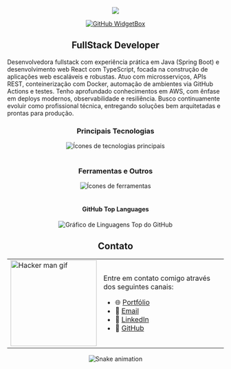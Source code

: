 <!--section header e resumo profissional-->
<div align="center">

<img src="https://mir-s3-cdn-cf.behance.net/project_modules/fs/79731568097599.5b50bca477735.jpg">

 [![GitHub WidgetBox](https://github-widgetbox.vercel.app/api/profile?username=manuzokas&data=followers,repositories,stars,commits&theme=dark)](https://github.com/manuzokas/github-widgetbox)
 </div>

<div align="center">
  <span>
   <!-- <img src="https://cdn-icons-png.flaticon.com/512/59/59118.png" alt="Ícone de estrela" width="24" height="24"> -->
    <h2>FullStack Developer</h2>
  </span>
</div>

Desenvolvedora fullstack com experiência prática em Java (Spring Boot) e desenvolvimento web React com TypeScript, focada na construção de aplicações web escaláveis e robustas. Atuo com microsserviços, APIs REST, conteinerização com Docker, automação de ambientes via GitHub Actions e testes. Tenho aprofundado conhecimentos em AWS, com ênfase em deploys modernos, observabilidade e resiliência. Busco continuamente evoluir como profissional técnica, entregando soluções bem arquitetadas e prontas para produção.

<!-- section das tecnologias, ferramentas e widget de top languages -->
<div align="center">
  <div>
    <h3>Principais Tecnologias</h3>
    <img src="https://skillicons.dev/icons?i=java,react,ts,nodejs,redux,tailwind,docker,aws,python" alt="Ícones de tecnologias principais" />
  </div>

  <br/>

  <div>
    <h3>Ferramentas e Outros</h3>
    <img src="https://skillicons.dev/icons?i=git,github,vscode,figma,postman" alt="Ícones de ferramentas" />
  </div>

  <br/>

  <div>
    <h4>GitHub Top Languages</h4>
    <img src="https://github-readme-stats.vercel.app/api/top-langs?username=manuzokas&show_icons=true&locale=en&layout=compact&theme=chartreuse-dark" alt="Gráfico de Linguagens Top do GitHub" />
  </div>

</div>

<!-- contact section -->
<div align="center">
 <h2>Contato</h2>
<table>
  <tr>
    <td>
      <img src="https://media.tenor.com/5ry-200hErMAAAAM/hacker-hacker-man.gif" width="200" alt="Hacker man gif">
    </td>
    <td>
      <p>Entre em contato comigo através dos seguintes canais:</p>
      <ul>
        <li>🌐 <a href="https://manuzokas.github.io/portfolio/" target="_blank">Portfólio</a></li>
        <li>📧 <a href="mailto:manuella.rodrigues.dev@gmail.com">Email</a></li>
        <li>💼 <a href="https://linkedin.com/in/manuella-rodrigues" target="_blank">LinkedIn</a></li>
        <li>🐙 <a href="https://github.com/manuzokas" target="_blank">GitHub</a></li>
      </ul>
    </td>
  </tr>
</table>
</div>

 <!-- snake animation widget-->
<div align="center">
    <!-- <img src="https://raw.githubusercontent.com/manuzokas/cheehwatang/output/ocean.svg" alt="Snake animation"> -->
    <img src="https://raw.githubusercontent.com/manuzokas/cheehwatang/output/github-snake.svg" alt="Snake animation">
</div>




